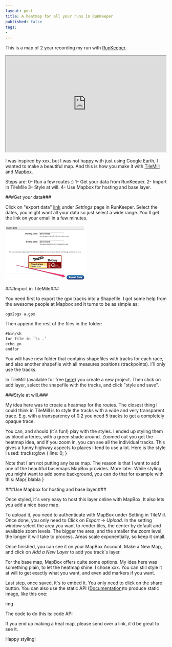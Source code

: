 ```yaml
---
layout: post
title: A heatmap for all your runs in RunKeeper
published: false 
tags:
- 
---
```

This is a map of 2 year recording my run with
[RunKeeper](www.runkeeper.com).
<iframe width='500' height='300' frameBorder='1px'
src='http://a.tiles.mapbox.com/v3/gai.map-ticb4ks9.html#14/38.913/-77.046'></iframe>

I was inspired by xxx, but I was not happy with just using Google Earth,
  I wanted to make a beautiful map. And this is how you make it with
  [TileMill](http://www.tilemill.com) and [Mapbox](www.mapbox.com).
  <!--more-->

  Steps are:
  0- Run a few routes :)
  1- Get your data from RunKeeper.
  2- Import in TileMile
  3- Style at will.
  4- Use Mapbox for hosting and base layer.


###Get your data###

  Click on "export data" [link](http://runkeeper.com/exportDataForm) under *Settings* page in RunKeeper. Select the dates, you might want all your data so just select a wide range. You´ll get the link on your email in a few minutes.


  <img src="/media/runkeeper-export.jpg" width="50%">

###Import in TileMile###

You need first to export the gpx tracks into a Shapefile. I got some
help from the awesome people at Mapbox and it turns to be as simple as:

    ogx2ogx a.gpx

Then append the rest of the files in the folder:

    #bin/sh
    for file in `ls .`
    echo yo
    endfor

You will have new folder that contains shapefiles with tracks for each
race, and also another shapefile with all measures positions
(trackpoints). I´ll only use the tracks.

In TileMill (available for free [here](#)) you create a new project.
Then click on add layer, select the shapefile with the tracks, and click
"style and save".

###Style at will.###

My idea here was to create a heatmap for the routes. The closest thing I
could think in TileMill is to style the tracks with a wide and very
transparent trace. E.g. with a transparency of 0.2 you need 5 tracks to
get a completely opaque trace.

You can, and should (it´s fun!) play with the styles. I ended up styling
them as blood arteries, with a green shade around. Zoomed out you get
the heatmap idea, and if you zoom in, you can see all the individual
tracks. This gives a funny highway aspects to places I tend to use a
lot. Here is the style I used:
    tracks:glow {
    line: 0;
    }

Note that I am not putting any base map. The reason is that I want to
add one of the beautiful basemaps MapBox provides. More later. While
styling you might want to add some background, you can do that for
example with this:
    Map{
    blabla
  }

###Use Mapbox for hosting and base layer.###

Once styled, it´s very easy to host this layer online with MapBox. It
also lets you add a nice base map.

To upload it, you need to authenticate with MapBox under Setting in
TileMill. Once done, you only need to Click on *Export* -> *Upload*. In the setting window select the area you want to
render tiles, the center by default and available zoom levels. The
bigger the area, and the smaller the zoom level, the longer it will take
to process. Areas scale exponentially, so keep it small.

Once finished, you can see it on your MapBox Account. Make a New Map,
and click on *Add a New Layer* to add you track´s layer.

For the base map, MapBox offers quite some options. My idea here was
something plain, to let the heatmap shine. I chose xxx. You can still
style it at will to get exactly what you want, and even add markers if
you want.


Last step, once saved, it´s to embed it. You only need to click on the
share button. You can also use the static API ([Documentation](#))to produce static image,
like this one:

img

The code to do this is: 
     code API



If you end up making a heat map, please send over a link,
it´d be great to see it.

Happy styling!
